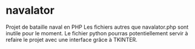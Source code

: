 # navalator
Projet de bataille naval en PHP
Les fichiers autres que navalator.php sont inutile pour le moment.
Le fichier python pourras potentiellement servir à refaire le projet avec une interface grâce à TKINTER.
